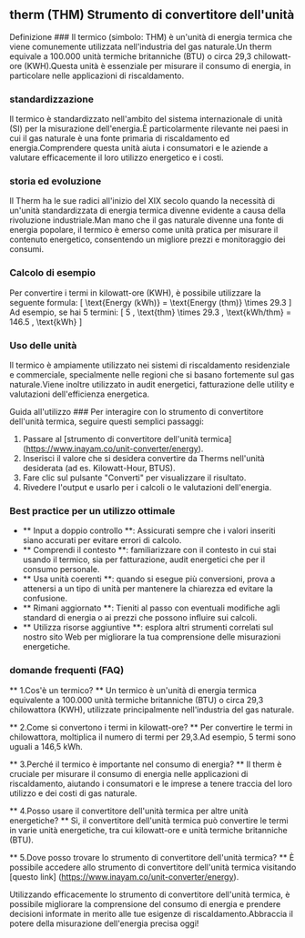 ## therm (THM) Strumento di convertitore dell'unità

Definizione ###
Il termico (simbolo: THM) è un'unità di energia termica che viene comunemente utilizzata nell'industria del gas naturale.Un therm equivale a 100.000 unità termiche britanniche (BTU) o circa 29,3 chilowatt-ore (KWH).Questa unità è essenziale per misurare il consumo di energia, in particolare nelle applicazioni di riscaldamento.

### standardizzazione
Il termico è standardizzato nell'ambito del sistema internazionale di unità (SI) per la misurazione dell'energia.È particolarmente rilevante nei paesi in cui il gas naturale è una fonte primaria di riscaldamento ed energia.Comprendere questa unità aiuta i consumatori e le aziende a valutare efficacemente il loro utilizzo energetico e i costi.

### storia ed evoluzione
Il Therm ha le sue radici all'inizio del XIX secolo quando la necessità di un'unità standardizzata di energia termica divenne evidente a causa della rivoluzione industriale.Man mano che il gas naturale divenne una fonte di energia popolare, il termico è emerso come unità pratica per misurare il contenuto energetico, consentendo un migliore prezzi e monitoraggio dei consumi.

### Calcolo di esempio
Per convertire i termi in kilowatt-ore (KWH), è possibile utilizzare la seguente formula:
\[ \text{Energy (kWh)} = \text{Energy (thm)} \times 29.3 \]
Ad esempio, se hai 5 termini:
\[ 5 \, \text{thm} \times 29.3 \, \text{kWh/thm} = 146.5 \, \text{kWh} \]

### Uso delle unità
Il termico è ampiamente utilizzato nei sistemi di riscaldamento residenziale e commerciale, specialmente nelle regioni che si basano fortemente sul gas naturale.Viene inoltre utilizzato in audit energetici, fatturazione delle utility e valutazioni dell'efficienza energetica.

Guida all'utilizzo ###
Per interagire con lo strumento di convertitore dell'unità termica, seguire questi semplici passaggi:
1. Passare al [strumento di convertitore dell'unità termica] (https://www.inayam.co/unit-converter/energy).
2. Inserisci il valore che si desidera convertire da Therms nell'unità desiderata (ad es. Kilowatt-Hour, BTUS).
3. Fare clic sul pulsante "Converti" per visualizzare il risultato.
4. Rivedere l'output e usarlo per i calcoli o le valutazioni dell'energia.

### Best practice per un utilizzo ottimale
- ** Input a doppio controllo **: Assicurati sempre che i valori inseriti siano accurati per evitare errori di calcolo.
- ** Comprendi il contesto **: familiarizzare con il contesto in cui stai usando il termico, sia per fatturazione, audit energetici che per il consumo personale.
- ** Usa unità coerenti **: quando si esegue più conversioni, prova a attenersi a un tipo di unità per mantenere la chiarezza ed evitare la confusione.
- ** Rimani aggiornato **: Tieniti al passo con eventuali modifiche agli standard di energia o ai prezzi che possono influire sui calcoli.
- ** Utilizza risorse aggiuntive **: esplora altri strumenti correlati sul nostro sito Web per migliorare la tua comprensione delle misurazioni energetiche.

### domande frequenti (FAQ)

** 1.Cos'è un termico? **
Un termico è un'unità di energia termica equivalente a 100.000 unità termiche britanniche (BTU) o circa 29,3 chilowattora (KWH), utilizzate principalmente nell'industria del gas naturale.

** 2.Come si convertono i termi in kilowatt-ore? **
Per convertire le termi in chilowattora, moltiplica il numero di termi per 29,3.Ad esempio, 5 termi sono uguali a 146,5 kWh.

** 3.Perché il termico è importante nel consumo di energia? **
Il therm è cruciale per misurare il consumo di energia nelle applicazioni di riscaldamento, aiutando i consumatori e le imprese a tenere traccia del loro utilizzo e dei costi di gas naturale.

** 4.Posso usare il convertitore dell'unità termica per altre unità energetiche? **
Sì, il convertitore dell'unità termica può convertire le termi in varie unità energetiche, tra cui kilowatt-ore e unità termiche britanniche (BTU).

** 5.Dove posso trovare lo strumento di convertitore dell'unità termica? **
È possibile accedere allo strumento di convertitore dell'unità termica visitando [questo link] (https://www.inayam.co/unit-converter/energy).

Utilizzando efficacemente lo strumento di convertitore dell'unità termica, è possibile migliorare la comprensione del consumo di energia e prendere decisioni informate in merito alle tue esigenze di riscaldamento.Abbraccia il potere della misurazione dell'energia precisa oggi!